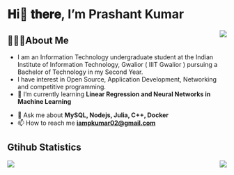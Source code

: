 # 𝐇i👋 𝐭𝐡𝐞𝐫𝐞, I’m Prashant Kumar 
<img align="right" src="https://visitor-badge.laobi.icu/badge?page_id=iampkumar02.iampkumar02" />

## 🙋🏽‍♂️About Me

- I am an Information Technology undergraduate student at the Indian Institute of Information Technology, Gwalior ( IIIT Gwalior ) pursuing a Bachelor of Technology in my Second Year.
- I have interest in Open Source, Application Development, Networking and competitive programming.
- 🌱 I’m currently learning **Linear Regression and Neural Networks in Machine Learning**
<!-- - 🔭 I’m currently working on [Vitess](https://github.com/vitessio) 
- 👯 I’m looking to collaborate on [genx](https://crates.io/crates/genx) -->
- 💬 Ask me about **MySQL, Nodejs, Julia, C++, Docker**
- 📫 How to reach me **iampkumar02@gmail.com**
<!-- - 📄 Know about my experiences [Resume](https://drive.google.com.../view?usp=sharing) -->

## Gtihub Statistics

<div>
<a href="https://github-readme-stats.vercel.app/api?username=iampkumar02&show_icons=true&count_private=true&theme=onedark">
  <img  align="left" src="https://github-readme-stats.vercel.app/api?username=iampkumar02&show_icons=true&count_private=true&theme=onedark" />
</a>
<a href="https://github-readme-stats.vercel.app/api/top-langs/?username=king-11&theme=onedark">
  <img align="right" src="https://github-readme-stats.vercel.app/api/top-langs/?username=king-11&theme=onedark&exclude_repo=Competitive-Programming&hide=html,css" />
</a>
</div>
<!--
**iampkumar02/iampkumar02** is a ✨ _special_ ✨ repository because its `README.md` (this file) appears on your GitHub profile.

Here are some ideas to get you started:

- 🔭 I’m currently working on ...
- 🌱 I’m currently learning ...
- 👯 I’m looking to collaborate on ...
- 🤔 I’m looking for help with ...
- 💬 Ask me about ...
- 📫 How to reach me: ...
- 😄 Pronouns: ...
- ⚡ Fun fact: ...
-->
